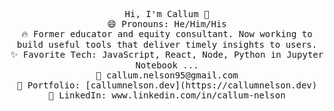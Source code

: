 

<p align="center">
    <samp>
      Hi, I'm Callum 👋 <br>
      😄 Pronouns: He/Him/His <br>
      🔥 Former educator and equity consultant. Now working to build useful tools that deliver timely insights to users. <br>
      ✨ Favorite Tech: JavaScript, React, Node, Python in Jupyter Notebook ... <br>
      📧 callum.nelson95@gmail.com <br>
      🎨 Portfolio: [callumnelson.dev](https://callumnelson.dev) <br>
      💼 LinkedIn: www.linkedin.com/in/callum-nelson <br>
    </samp>
</p>

